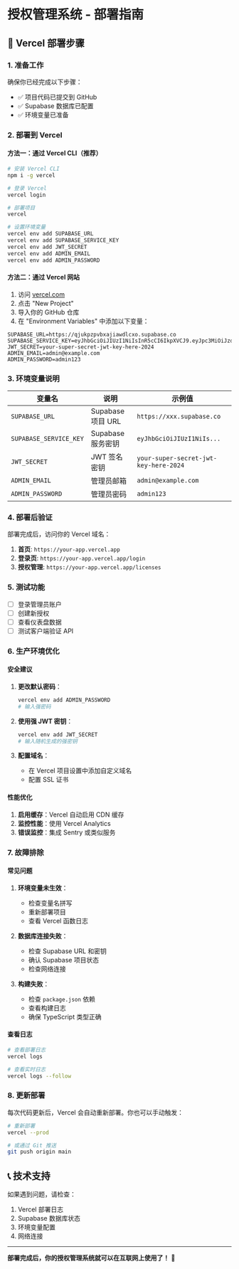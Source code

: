 # 授权管理系统 - 部署指南

## 🚀 Vercel 部署步骤

### 1. 准备工作

确保你已经完成以下步骤：
- ✅ 项目代码已提交到 GitHub
- ✅ Supabase 数据库已配置
- ✅ 环境变量已准备

### 2. 部署到 Vercel

#### 方法一：通过 Vercel CLI（推荐）

```bash
# 安装 Vercel CLI
npm i -g vercel

# 登录 Vercel
vercel login

# 部署项目
vercel

# 设置环境变量
vercel env add SUPABASE_URL
vercel env add SUPABASE_SERVICE_KEY
vercel env add JWT_SECRET
vercel env add ADMIN_EMAIL
vercel env add ADMIN_PASSWORD
```

#### 方法二：通过 Vercel 网站

1. 访问 [vercel.com](https://vercel.com)
2. 点击 "New Project"
3. 导入你的 GitHub 仓库
4. 在 "Environment Variables" 中添加以下变量：

```
SUPABASE_URL=https://qjukpzpvbxajiawdlcxo.supabase.co
SUPABASE_SERVICE_KEY=eyJhbGciOiJIUzI1NiIsInR5cCI6IkpXVCJ9.eyJpc3MiOiJzdXBhYmFzZSIsInJlZiI6InFqdWtwenB2Ynhhamlhd2RsY3hvIiwicm9sZSI6ImFub24iLCJpYXQiOjE3NTc4ODA2MjksImV4cCI6MjA3MzQ1NjYyOX0.aJMbToTrs2jypBVM_b4LsR2dgAIxXquS1huLViUgu0Y
JWT_SECRET=your-super-secret-jwt-key-here-2024
ADMIN_EMAIL=admin@example.com
ADMIN_PASSWORD=admin123
```

### 3. 环境变量说明

| 变量名 | 说明 | 示例值 |
|--------|------|--------|
| `SUPABASE_URL` | Supabase 项目 URL | `https://xxx.supabase.co` |
| `SUPABASE_SERVICE_KEY` | Supabase 服务密钥 | `eyJhbGciOiJIUzI1NiIs...` |
| `JWT_SECRET` | JWT 签名密钥 | `your-super-secret-jwt-key-here-2024` |
| `ADMIN_EMAIL` | 管理员邮箱 | `admin@example.com` |
| `ADMIN_PASSWORD` | 管理员密码 | `admin123` |

### 4. 部署后验证

部署完成后，访问你的 Vercel 域名：

1. **首页**: `https://your-app.vercel.app`
2. **登录页**: `https://your-app.vercel.app/login`
3. **授权管理**: `https://your-app.vercel.app/licenses`

### 5. 测试功能

- [ ] 登录管理员账户
- [ ] 创建新授权
- [ ] 查看仪表盘数据
- [ ] 测试客户端验证 API

### 6. 生产环境优化

#### 安全建议

1. **更改默认密码**：
   ```bash
   vercel env add ADMIN_PASSWORD
   # 输入强密码
   ```

2. **使用强 JWT 密钥**：
   ```bash
   vercel env add JWT_SECRET
   # 输入随机生成的强密钥
   ```

3. **配置域名**：
   - 在 Vercel 项目设置中添加自定义域名
   - 配置 SSL 证书

#### 性能优化

1. **启用缓存**：Vercel 自动启用 CDN 缓存
2. **监控性能**：使用 Vercel Analytics
3. **错误监控**：集成 Sentry 或类似服务

### 7. 故障排除

#### 常见问题

1. **环境变量未生效**：
   - 检查变量名拼写
   - 重新部署项目
   - 查看 Vercel 函数日志

2. **数据库连接失败**：
   - 检查 Supabase URL 和密钥
   - 确认 Supabase 项目状态
   - 检查网络连接

3. **构建失败**：
   - 检查 `package.json` 依赖
   - 查看构建日志
   - 确保 TypeScript 类型正确

#### 查看日志

```bash
# 查看部署日志
vercel logs

# 查看实时日志
vercel logs --follow
```

### 8. 更新部署

每次代码更新后，Vercel 会自动重新部署。你也可以手动触发：

```bash
# 重新部署
vercel --prod

# 或通过 Git 推送
git push origin main
```

## 📞 技术支持

如果遇到问题，请检查：
1. Vercel 部署日志
2. Supabase 数据库状态
3. 环境变量配置
4. 网络连接

---

**部署完成后，你的授权管理系统就可以在互联网上使用了！** 🎉

